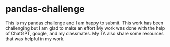 # pandas-challenge
This is my pandas challenge and I am happy to submit. 
This work has been challenging but I am glad to make an effort
My work was done with the help of ChatGPT, google, and my classmates. My TA also share some resources that was helpful in my work. 
